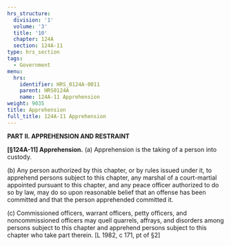 ```yaml
---
hrs_structure:
  division: '1'
  volume: '3'
  title: '10'
  chapter: 124A
  section: 124A-11
type: hrs_section
tags:
  - Government
menu:
  hrs:
    identifier: HRS_0124A-0011
    parent: HRS0124A
    name: 124A-11 Apprehension
weight: 9035
title: Apprehension
full_title: 124A-11 Apprehension
---
```

**PART II. APPREHENSION AND RESTRAINT**

**[§124A-11] Apprehension.** (a) Apprehension is the taking of a person into custody.

(b) Any person authorized by this chapter, or by rules issued under it, to apprehend persons subject to this chapter, any marshal of a court-martial appointed pursuant to this chapter, and any peace officer authorized to do so by law, may do so upon reasonable belief that an offense has been committed and that the person apprehended committed it.

(c) Commissioned officers, warrant officers, petty officers, and noncommissioned officers may quell quarrels, affrays, and disorders among persons subject to this chapter and apprehend persons subject to this chapter who take part therein. [L 1982, c 171, pt of §2]